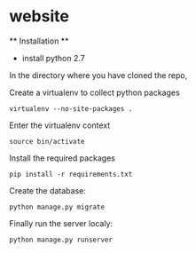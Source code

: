 # website

** Installation **

 - install python 2.7

In the directory where you have cloned the repo,

Create a virtualenv to collect python packages
    
    virtualenv --no-site-packages .

Enter the virtualenv context

    source bin/activate

Install the required packages

    pip install -r requirements.txt


Create the database:

    python manage.py migrate


Finally run the server localy:

    python manage.py runserver

